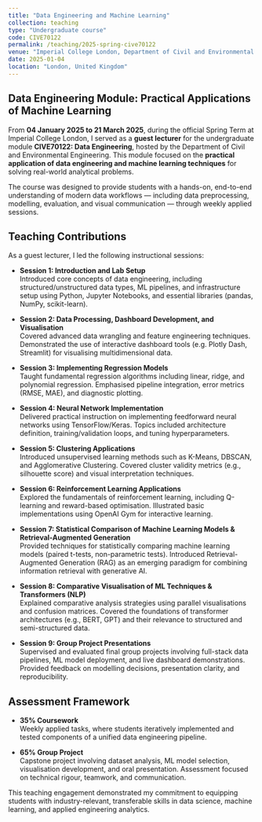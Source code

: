 ```yaml
---
title: "Data Engineering and Machine Learning"
collection: teaching
type: "Undergraduate course"
code: CIVE70122 
permalink: /teaching/2025-spring-cive70122
venue: "Imperial College London, Department of Civil and Environmental Engineering"
date: 2025-01-04
location: "London, United Kingdom"
---
```


## Data Engineering Module: Practical Applications of Machine Learning  
From **04 January 2025 to 21 March 2025**, during the official Spring Term at Imperial College London, I served as a **guest lecturer** for the undergraduate module **CIVE70122: Data Engineering**, hosted by the Department of Civil and Environmental Engineering. This module focused on the **practical application of data engineering and machine learning techniques** for solving real-world analytical problems.

The course was designed to provide students with a hands-on, end-to-end understanding of modern data workflows — including data preprocessing, modelling, evaluation, and visual communication — through weekly applied sessions.

## Teaching Contributions  

As a guest lecturer, I led the following instructional sessions:

- **Session 1: Introduction and Lab Setup**  
  Introduced core concepts of data engineering, including structured/unstructured data types, ML pipelines, and infrastructure setup using Python, Jupyter Notebooks, and essential libraries (pandas, NumPy, scikit-learn).

- **Session 2: Data Processing, Dashboard Development, and Visualisation**  
  Covered advanced data wrangling and feature engineering techniques. Demonstrated the use of interactive dashboard tools (e.g. Plotly Dash, Streamlit) for visualising multidimensional data.

- **Session 3: Implementing Regression Models**  
  Taught fundamental regression algorithms including linear, ridge, and polynomial regression. Emphasised pipeline integration, error metrics (RMSE, MAE), and diagnostic plotting.

- **Session 4: Neural Network Implementation**  
  Delivered practical instruction on implementing feedforward neural networks using TensorFlow/Keras. Topics included architecture definition, training/validation loops, and tuning hyperparameters.

- **Session 5: Clustering Applications**  
  Introduced unsupervised learning methods such as K-Means, DBSCAN, and Agglomerative Clustering. Covered cluster validity metrics (e.g., silhouette score) and visual interpretation techniques.

- **Session 6: Reinforcement Learning Applications**  
  Explored the fundamentals of reinforcement learning, including Q-learning and reward-based optimisation. Illustrated basic implementations using OpenAI Gym for interactive learning.

- **Session 7: Statistical Comparison of Machine Learning Models & Retrieval-Augmented Generation**  
  Provided techniques for statistically comparing machine learning models (paired t-tests, non-parametric tests). Introduced Retrieval-Augmented Generation (RAG) as an emerging paradigm for combining information retrieval with generative AI.

- **Session 8: Comparative Visualisation of ML Techniques & Transformers (NLP)**  
  Explained comparative analysis strategies using parallel visualisations and confusion matrices. Covered the foundations of transformer architectures (e.g., BERT, GPT) and their relevance to structured and semi-structured data.

- **Session 9: Group Project Presentations**  
  Supervised and evaluated final group projects involving full-stack data pipelines, ML model deployment, and live dashboard demonstrations. Provided feedback on modelling decisions, presentation clarity, and reproducibility.

Assessment Framework  
---------------------

- **35% Coursework**  
  Weekly applied tasks, where students iteratively implemented and tested components of a unified data engineering pipeline.

- **65% Group Project**  
  Capstone project involving dataset analysis, ML model selection, visualisation development, and oral presentation. Assessment focused on technical rigour, teamwork, and communication.

This teaching engagement demonstrated my commitment to equipping students with industry-relevant, transferable skills in data science, machine learning, and applied engineering analytics.
